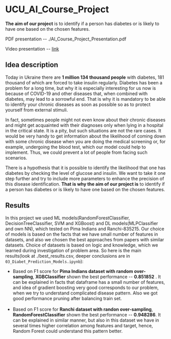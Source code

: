 # UCU_AI_Course_Project

**The aim of our project** is to identify if a person has diabetes or is likely to have one based on the chosen features.

PDF presentation -- ./AI_Course_Project_Presentation.pdf

Video presentation -- [link](https://www.youtube.com/watch?v=BCX9xmVEBfg)


## Idea description

Today in Ukraine there are **1 million 134 thousand people** with diabetes, 181 thousand of which are forced to take insulin regularly.
Diabetes has been a problem for a long time, but why it is especially interesting for us now is because of COVID-19 and other diseases that,
when combined with diabetes, may lead to a sorrowful end. That is why it is mandatory to be able to identify your chronic diseases
as soon as possible so as to protect yourself from external stimuli.

In fact, sometimes people might not even know about their chronic diseases and might get acquainted with their diagnoses only when
lying in a hospital in the critical state. It is a pity, but such situations are not the rare cases. It would be very handy to get information 
about the likelihood of coming down with some chronic disease when you are doing the medical screening or, for example, undergoing the blood test,
which our model could help to implement. Thus, we could prevent a lot of people from facing such scenarios.

There is a hypothesis that it is possible to identify the likelihood that one has diabetes by checking the level of glucose and insulin.
We want to take it one step further and try to include more parameters to enhance the precision of this disease identification. 
**That is why the aim of our project is** to identify if a person has diabetes or is likely to have one based on the chosen features.


## Results

In this project we used ML models(RandomForestClassifier, DecisionTreeClassifier, SVM and XGBoost) and DL models(MLPClassifier and own NN), 
which tested on Pima Indians and Ranchi-835215. Our choice of models is based on the facts that we have small number of features in datasets, 
and also we chosen the best approaches from papers with similar datasets. Choice of datasets is based on logic and knowledge, 
which we learned during investigation of problem area. So here is the main results(look at ./best_results.csv,
deeper conclusions are in `03_Diabet_Prediction_Models.ipynb`):

* Based on F1 score for **Pima Indians dataset with random over-sampling**, **XGBClassifier** shown the best performance -- **0.851852** .
It can be explained in facts that dataframe has a small number of features, and idea of gradient boosting very good corresponds to our problem,
when we try to understand complicated disease pattern. Also we got good performance pruning after balancing train set.
<br/><br/>
* Based on F1 score for **Ranchi dataset with randon over-sampling**, **RandomForestClassifier** shown the best performance -- **0.948286**.
It can be explained in similar manner, but also in this dataset we have in several times higher correlation among features and target, hence,
Random Forest could understand this pattern better.
